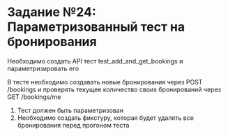 # Задание №24: Параметризованный тест на бронирования

Необходимо создать API тест test_add_and_get_bookings и параметризировать его

В тесте необходимо создавать новые бронирования через POST /bookings и проверять текущее количество своих бронирований
через GET /bookings/me

1. Тест должен быть параметризован
2. Необходимо создать фикстуру, которая будет удалять все бронирования перед прогоном теста